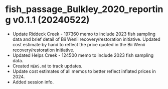 # fish_passage_Bulkley_2020_reporting v0.1.1 (20240522)

- Update Riddeck Creek - 197360 memo to include 2023 fish sampling data and brief detail of Bii Wenii recovery/restoration initiative. Updated cost estimate by hand to reflect the price quoted in the Bii Wenii recovery/restoration initiative. 
- Updated Helps Creek - 124500 memo to include 2023 fish sampling data. 
- Created `NEWS.md` to track updates.
- Update cost estimates of all memos to better reflect inflated prices in 2024.
- Added session info. 
